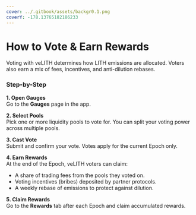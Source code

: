 ```yaml
---
cover: ../.gitbook/assets/backgr0.1.png
coverY: -178.13765182186233
---
```


# How to Vote & Earn Rewards

Voting with veLITH determines how LITH emissions are allocated. Voters also earn a mix of fees, incentives, and anti-dilution rebases.

### Step-by-Step

**1. Open Gauges**\
Go to the **Gauges** page in the app.

**2. Select Pools**\
Pick one or more liquidity pools to vote for. You can split your voting power across multiple pools.

**3. Cast Vote**\
Submit and confirm your vote. Votes apply for the current Epoch only.

**4. Earn Rewards**\
At the end of the Epoch, veLITH voters can claim:

* A share of trading fees from the pools they voted on.
* Voting incentives (bribes) deposited by partner protocols.
* A weekly rebase of emissions to protect against dilution.

**5. Claim Rewards**\
Go to the **Rewards** tab after each Epoch and claim accumulated rewards.
